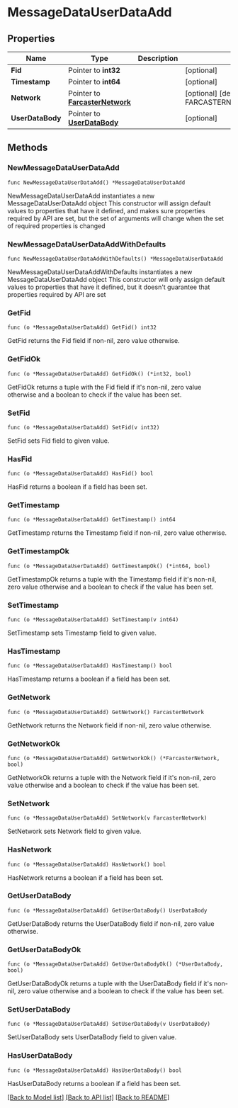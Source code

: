 # MessageDataUserDataAdd

## Properties

Name | Type | Description | Notes
------------ | ------------- | ------------- | -------------
**Fid** | Pointer to **int32** |  | [optional] 
**Timestamp** | Pointer to **int64** |  | [optional] 
**Network** | Pointer to [**FarcasterNetwork**](FarcasterNetwork.md) |  | [optional] [default to FARCASTERNETWORK_MAINNET]
**UserDataBody** | Pointer to [**UserDataBody**](UserDataBody.md) |  | [optional] 

## Methods

### NewMessageDataUserDataAdd

`func NewMessageDataUserDataAdd() *MessageDataUserDataAdd`

NewMessageDataUserDataAdd instantiates a new MessageDataUserDataAdd object
This constructor will assign default values to properties that have it defined,
and makes sure properties required by API are set, but the set of arguments
will change when the set of required properties is changed

### NewMessageDataUserDataAddWithDefaults

`func NewMessageDataUserDataAddWithDefaults() *MessageDataUserDataAdd`

NewMessageDataUserDataAddWithDefaults instantiates a new MessageDataUserDataAdd object
This constructor will only assign default values to properties that have it defined,
but it doesn't guarantee that properties required by API are set

### GetFid

`func (o *MessageDataUserDataAdd) GetFid() int32`

GetFid returns the Fid field if non-nil, zero value otherwise.

### GetFidOk

`func (o *MessageDataUserDataAdd) GetFidOk() (*int32, bool)`

GetFidOk returns a tuple with the Fid field if it's non-nil, zero value otherwise
and a boolean to check if the value has been set.

### SetFid

`func (o *MessageDataUserDataAdd) SetFid(v int32)`

SetFid sets Fid field to given value.

### HasFid

`func (o *MessageDataUserDataAdd) HasFid() bool`

HasFid returns a boolean if a field has been set.

### GetTimestamp

`func (o *MessageDataUserDataAdd) GetTimestamp() int64`

GetTimestamp returns the Timestamp field if non-nil, zero value otherwise.

### GetTimestampOk

`func (o *MessageDataUserDataAdd) GetTimestampOk() (*int64, bool)`

GetTimestampOk returns a tuple with the Timestamp field if it's non-nil, zero value otherwise
and a boolean to check if the value has been set.

### SetTimestamp

`func (o *MessageDataUserDataAdd) SetTimestamp(v int64)`

SetTimestamp sets Timestamp field to given value.

### HasTimestamp

`func (o *MessageDataUserDataAdd) HasTimestamp() bool`

HasTimestamp returns a boolean if a field has been set.

### GetNetwork

`func (o *MessageDataUserDataAdd) GetNetwork() FarcasterNetwork`

GetNetwork returns the Network field if non-nil, zero value otherwise.

### GetNetworkOk

`func (o *MessageDataUserDataAdd) GetNetworkOk() (*FarcasterNetwork, bool)`

GetNetworkOk returns a tuple with the Network field if it's non-nil, zero value otherwise
and a boolean to check if the value has been set.

### SetNetwork

`func (o *MessageDataUserDataAdd) SetNetwork(v FarcasterNetwork)`

SetNetwork sets Network field to given value.

### HasNetwork

`func (o *MessageDataUserDataAdd) HasNetwork() bool`

HasNetwork returns a boolean if a field has been set.

### GetUserDataBody

`func (o *MessageDataUserDataAdd) GetUserDataBody() UserDataBody`

GetUserDataBody returns the UserDataBody field if non-nil, zero value otherwise.

### GetUserDataBodyOk

`func (o *MessageDataUserDataAdd) GetUserDataBodyOk() (*UserDataBody, bool)`

GetUserDataBodyOk returns a tuple with the UserDataBody field if it's non-nil, zero value otherwise
and a boolean to check if the value has been set.

### SetUserDataBody

`func (o *MessageDataUserDataAdd) SetUserDataBody(v UserDataBody)`

SetUserDataBody sets UserDataBody field to given value.

### HasUserDataBody

`func (o *MessageDataUserDataAdd) HasUserDataBody() bool`

HasUserDataBody returns a boolean if a field has been set.


[[Back to Model list]](../README.md#documentation-for-models) [[Back to API list]](../README.md#documentation-for-api-endpoints) [[Back to README]](../README.md)


